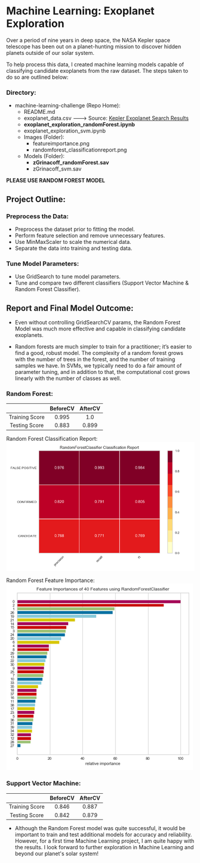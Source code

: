 # Machine Learning: Exoplanet Exploration

Over a period of nine years in deep space, the NASA Kepler space telescope has been out on a planet-hunting mission to discover hidden planets outside of our solar system.

To help process this data, I created machine learning models capable of classifying candidate exoplanets from the raw dataset. The steps taken to do so are outlined below:

### Directory:

* machine-learning-challenge (Repo Home):
  * README.md
  * exoplanet_data.csv ---> Source: [Kepler Exoplanet Search Results](https://www.kaggle.com/nasa/kepler-exoplanet-search-results)
  * **exoplanet_exploration_randomForest.ipynb**
  * exoplanet_exploration_svm.ipynb
  * Images (Folder):
    * featureimportance.png
    * randomforest_classificationreport.png
  * Models (Folder):
    * **zGrinacoff_randomForest.sav**
    * zGrinacoff_svm.sav
   
**PLEASE USE RANDOM FOREST MODEL**

## Project Outline:

### Preprocess the Data:

  * Preprocess the dataset prior to fitting the model.
  * Perform feature selection and remove unnecessary features.
  * Use MinMaxScaler to scale the numerical data.
  * Separate the data into training and testing data.
  
### Tune Model Parameters:

  * Use GridSearch to tune model parameters.
  * Tune and compare two different classifiers (Support Vector Machine & Random Forest Classifier).
  
## Report and Final Model Outcome:

  * Even without controlling GridSearchCV params, the Random Forest Model was much more effective and capable in classifying candidate exoplanets.
  
  *  Random forests are much simpler to train for a practitioner; it’s easier to find a good, robust model. The complexity of a random forest grows with the number of trees in the forest, and the number of training samples we have. In SVMs, we typically need to do a fair amount of parameter tuning, and in addition to that, the computational cost grows linearly with the number of classes as well.

### Random Forest:

  |               | BeforeCV      | AfterCV       |
  |:-------------:|:-------------:|:-------------:|
  |Training Score | 0.995         | 1.0           |
  |Testing Score  | 0.883         | 0.899         |
  
Random Forest Classification Report:
![alt text](https://github.com/ZGrinacoff/machine-learning-challenge/blob/master/Images/randomforest_classificationreport.png "Random Forest Classification")


Random Forest Feature Importance:
![alt text](https://github.com/ZGrinacoff/machine-learning-challenge/blob/master/Images/featureimportance.png "Random Forest Feature Importance")
  
### Support Vector Machine:

  |               | BeforeCV      | AfterCV       |
  |:-------------:|:-------------:|:-------------:|
  |Training Score | 0.846         | 0.887         |
  |Testing Score  | 0.842         | 0.879         |
  
  * Although the Random Forest model was quite successful, it would be important to train and test additional models for accuracy and reliability. However, for a first time Machine Learning project, I am quite happy with the results. I look forward to further exploration in Machine Learning and beyond our planet's solar system!
